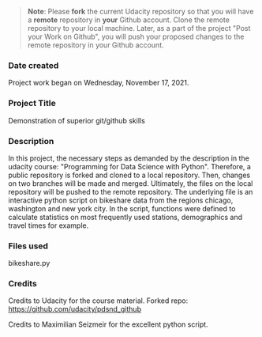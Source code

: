 >**Note**: Please **fork** the current Udacity repository so that you will have a **remote** repository in **your** Github account. Clone the remote repository to your local machine. Later, as a part of the project "Post your Work on Github", you will push your proposed changes to the remote repository in your Github account.

### Date created
Project work began on Wednesday, November 17, 2021.

### Project Title
Demonstration of superior git/github skills

### Description
In this project, the necessary steps as demanded by the description in the udacity course: "Programming for Data Science with Python".
Therefore, a public repository is forked and cloned to a local repository. Then, changes on two branches will be made and merged. Ultimately, the files on the local repository will be pushed to the remote repository.
The underlying file is an interactive python script on bikeshare data from the regions chicago, washington and new york city. In the script, functions were defined to calculate statistics on most frequently used stations, demographics and travel times for example.

### Files used
bikeshare.py

### Credits
Credits to Udacity for the course material.
Forked repo: https://github.com/udacity/pdsnd_github

Credits to Maximilian Seizmeir for the excellent python script.
